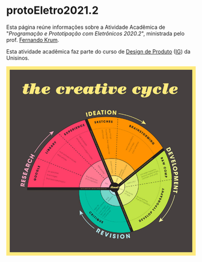 # protoEletro2021.2

Esta página reúne informações sobre a Atividade Acadêmica de "_Programação e Prototipação com Eletrônicos 2020.2_", ministrada pelo prof. [Fernando Krum](http://www.ferkrum.com). 

Esta atividade acadêmica faz parte do curso de [Design de Produto](https://www.unisinos.br/vestibular/curso/jogos-digitais/porto-alegre)  ([IG](https://www.instagram.com/jogosdigitaisunisinos/)) da Unisinos. 



![texto alternativo](/01.jpg "meu deus")



